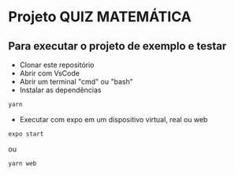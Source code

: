 # Projeto QUIZ MATEMÁTICA

## Para executar o projeto de exemplo e testar
- Clonar este repositório
- Abrir com VsCode
- Abrir um terminal "cmd" ou "bash"
- Instalar as dependências
```bash
yarn
```
- Executar com expo em um dispositivo virtual, real ou web
```bash
expo start

```
ou
```bash
yarn web
```
